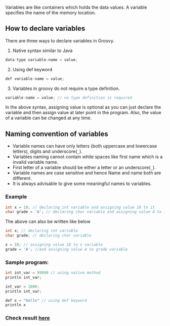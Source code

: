 
Variables are like containers which holds the data values. A variable specifies the name of the memory location. 

## How to declare variables

There are three ways to declare variables in Groovy.

1. Native syntax similar to Java

```java
data-type variable-name = value;
```
2. Using def keyword

```java
def variable-name = value;
```
3. Variables in groovy do not require a type definition.

```java
variable-name = value; // no type definition is required
```

In the above syntax, assigning value is optional as you can just declare the variable and then assign value at later point in the program. Also, the value of a variable can be changed at any time.

## Naming convention of variables

* Variable names can have only letters (both uppercase and lowercase letters), digits and underscore(`_`).
* Variables naming cannot contain white spaces like first name which is a invalid variable name.
* First letter of a variable should be either a letter or an underscore(`_`).
* Variable names are case sensitive and hence Name and name both are different.
* It is always advisable to give some meaningful names to variables.

### Example

```java
int x = 10; // declaring int variable and assigning value 10 to it
char grade = 'A'; // declaring char variable and assigning value A to it
```
The above can also be written like below

```java
int x; // declaring int variable 
char grade; // declaring char variable 

x = 10; // assigning value 10 to x variable
grade = 'A'; //and assigning value A to grade variable
```

### Sample program:

```java
int int_var = 99999 // using native method
println int_var;

int_var = 1000;
println int_var;

def x = "hello" // using def keyword
println x
```
### Check result [here](https://onecompiler.com/groovy/3vmpw47vt)
